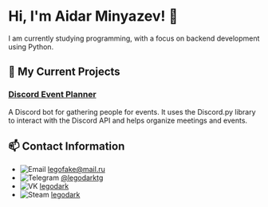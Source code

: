 # Hi, I'm Aidar Minyazev! 👋

I am currently studying programming, with a focus on backend development using Python.

## 🚀 My Current Projects

### [Discord Event Planner](https://github.com/legodark-hub/discord_event_planner)
A Discord bot for gathering people for events. It uses the Discord.py library to interact with the Discord API and helps organize meetings and events.

## 📫 Contact Information

- ![Email](https://img.shields.io/badge/Email-D14836?style=for-the-badge&logo=gmail&logoColor=white)  [legofake@mail.ru](mailto:legofake@mail.ru)
- ![Telegram](https://img.shields.io/badge/Telegram-2CA5E0?style=for-the-badge&logo=telegram&logoColor=white)  [@legodarktg](https://t.me/legodarktg)
- ![VK](https://img.shields.io/badge/VK-4680C2?style=for-the-badge&logo=vk&logoColor=white)  [legodark](https://vk.com/legodark)
- ![Steam](https://img.shields.io/badge/Steam-000000?style=for-the-badge&logo=steam&logoColor=white)  [legodark](https://steamcommunity.com/id/legodark/)




<!--
**legodark-hub/legodark-hub** is a ✨ _special_ ✨ repository because its `README.md` (this file) appears on your GitHub profile.

Here are some ideas to get you started:

- 🔭 I’m currently working on ...
- 🌱 I’m currently learning ...
- 👯 I’m looking to collaborate on ...
- 🤔 I’m looking for help with ...
- 💬 Ask me about ...
- 📫 How to reach me: ...
- 😄 Pronouns: ...
- ⚡ Fun fact: ...
-->

